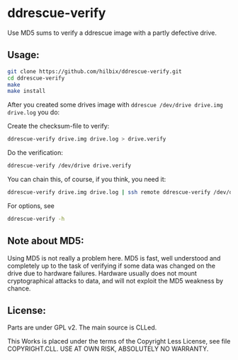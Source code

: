 ddrescue-verify
===============

Use MD5 sums to verify a ddrescue image with a partly defective drive.


Usage:
------

```bash
git clone https://github.com/hilbix/ddrescue-verify.git
cd ddrescue-verify
make
make install
```

After you created some drives image with `ddrescue /dev/drive drive.img drive.log` you do:

Create the checksum-file to verify:
```bash
ddrescue-verify drive.img drive.log > drive.verify
```

Do the verification:
```bash
ddrescue-verify /dev/drive drive.verify
```

You can chain this, of course, if you think, you need it:
```bash
ddrescue-verify drive.img drive.log | ssh remote ddrescue-verify /dev/drive -
```

For options, see
```bash
ddrescue-verify -h
```


Note about MD5:
---------------

Using MD5 is not really a problem here.  MD5 is fast, well understood and completely up to the task of verifying if some data was changed on the drive due to hardware failures.  Hardware usually does not mount cryptographical attacks to data, and will not exploit the MD5 weakness by chance.


License:
--------

Parts are under GPL v2.  The main source is CLLed.

This Works is placed under the terms of the Copyright Less License,
see file COPYRIGHT.CLL.  USE AT OWN RISK, ABSOLUTELY NO WARRANTY.

